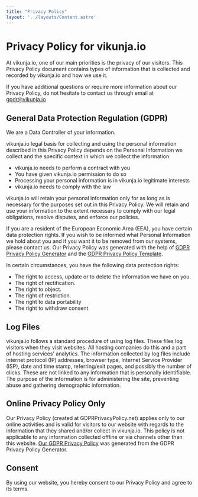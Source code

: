 ```yaml
---
title: "Privacy Policy"
layout: '../layouts/Content.astro'
---
```


# Privacy Policy for vikunja.io

At vikunja.io, one of our main priorities is the privacy of our visitors. 
This Privacy Policy document contains types of information that is collected and recorded by vikunja.io and how we use it.

If you have additional questions or require more information about our Privacy Policy, do not hesitate to contact us through email at [gpdr@vikunja.io](mailto:gpdr@vikunja.io)

## General Data Protection Regulation (GDPR)

We are a Data Controller of your information.

vikunja.io legal basis for collecting and using the personal information described in this Privacy Policy depends on the Personal Information we collect 
and the specific context in which we collect the information:

*   vikunja.io needs to perform a contract with you
*   You have given vikunja.io permission to do so
*   Processing your personal information is in vikunja.io legitimate interests
*   vikunja.io needs to comply with the law

vikunja.io will retain your personal information only for as long as is necessary for the purposes set out in this Privacy Policy. 
We will retain and use your information to the extent necessary to comply with our legal obligations, resolve disputes, and enforce our policies.

If you are a resident of the European Economic Area (EEA), you have certain data protection rights. 
If you wish to be informed what Personal Information we hold about you and if you want it to be removed from our systems, please contact us. 
Our Privacy Policy was generated with the help of [GDPR Privacy Policy Generator](https://gdprprivacypolicy.net.com/) and the 
[GDPR Privacy Policy Template](https://privacypolicytemplate.net/).

In certain circumstances, you have the following data protection rights:

*   The right to access, update or to delete the information we have on you.
*   The right of rectification.
*   The right to object.
*   The right of restriction.
*   The right to data portability
*   The right to withdraw consent

## Log Files

vikunja.io follows a standard procedure of using log files. These files log visitors when they visit websites. 
All hosting companies do this and a part of hosting services' analytics. The information collected by log files 
include internet protocol (IP) addresses, browser type, Internet Service Provider (ISP), date and time stamp, referring/exit pages, 
and possibly the number of clicks. These are not linked to any information that is personally identifiable. 
The purpose of the information is for administering the site, preventing abuse and gathering demographic information.

## Online Privacy Policy Only

Our Privacy Policy (created at GDPRPrivacyPolicy.net) applies only to our online activities and is valid for visitors to our website with regards 
to the information that they shared and/or collect in vikunja.io. This policy is not applicable to any information collected offline or via 
channels other than this website. [Our GDPR Privacy Policy](https://gdprprivacypolicy.net) was generated from the GDPR Privacy Policy Generator.

## Consent

By using our website, you hereby consent to our Privacy Policy and agree to its terms.
